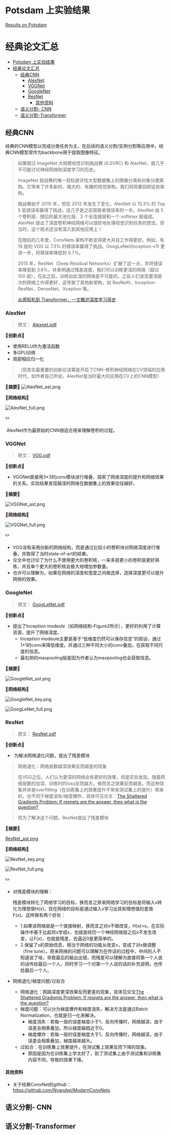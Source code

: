 # Potsdam 上实验结果

[Results on Potsdam](https://github.com/Tail-19/CV--Semantic-Segmentation-Oriented-Paper-Summary/blob/main/Potsdam.md)

# 经典论文汇总

- [Potsdam 上实验结果](#potsdam-上实验结果)
- [经典论文汇总](#经典论文汇总)
  - [经典CNN](#经典cnn)
    - [AlexNet](#alexnet)
    - [VGGNet](#vggnet)
    - [GoogleNet](#googlenet)
    - [ResNet](#resnet)
      - [其他资料](#其他资料)
  - [语义分割- CNN](#语义分割--cnn)
  - [语义分割-Transformer](#语义分割-transformer)

## 经典CNN

经典的CNN模型以完成分类任务为主，在后续的语义分割/实例分割等应用中，经典CNN模型常作为backbone用于提取图像特征。

> 如果跳过 ImageNet 大规模视觉识别挑战赛 (ILSVRC) 和 AlexNet，就几乎不可能讨论神经网络和深度学习的历史。
>
> ImageNet 挑战赛的唯一目标是评估大型数据集上的图像分类和对象分类架构。它带来了许多新的、强大的、有趣的视觉架构，我们将简要回顾这些架构。
>
> 挑战赛始于 2010 年，但在 2012 年发生了变化，AlexNet 以 15.3% 的 Top 5 低错误率赢得了挑战，这几乎是之前获胜者错误率的一半。AlexNet 由 5 个卷积层、随后的最大池化层、3 个全连接层和一个 softmax 层组成。AlexNet 提出了深度卷积神经网络可以很好地处理视觉识别任务的想法。但当时，这个观点还没有深入到其他应用上！
>
> 在随后的几年里，ConvNets 架构不断变得更大并且工作得更好。例如，有 19 层的 VGG 以 7.3% 的错误率赢得了挑战。GoogLeNet(Inception-v1) 更进一步，将错误率降低到 6.7%。
>
> 2015 年，ResNet（Deep Residual Networks）扩展了这一点，并将错误率降低到 3.6%，并表明通过残差连接，我们可以训练更深的网络（超过 100 层），在此之前，训练如此深的网络是不可能的。之前人们发现更深层次的网络工作得更好，这导致了其他新架构，如 ResNeXt、Inception-ResNet、DenseNet、Xception 等。
>
> [从感知机到 Transformer，一文概述深度学习简史](https://mp.weixin.qq.com/s/09R2MxIVCa11DvHWN6dLQQ)

### AlexNet

> 原文： [Alexnet.pdf](https://github.com/Tail-19/CV--Semantic-Segmentation-Oriented-Paper-Summary/blob/main/经典CNN/Alexnet.pdf)
>

🌟**创新点🌟**

- 使用RELU作为激活函数
- 多GPU训练
- 局部相应归一化


> （但其实最重要的创新应该算是开启了CNN-卷积神经网络在CV领域的应用时代，如作者自己所说，AlexNet是当时最大的应用在CV上的CNN模型）

**🌟摘要🌟**
![AlexNet_ast.png](images/classic/AlexNet_ast.png)

**🌟网络结构🌟**

![AlexNet_full.png](images/classic/AlexNet_full.png) 

✏️

​	AlexNet作为最原始的CNN很适合用来理解卷积的过程。

### VGGNet

> 原文： [VGG.pdf](https://github.com/Tail-19/CV--Semantic-Segmentation-Oriented-Paper-Summary/blob/main/%E7%BB%8F%E5%85%B8CNN/VGG.pdf) 

🌟**创新点🌟**

- VGGNet直接用3*3的conv模块进行堆叠，探索了网络深度的提升和网络效果的关系。实验结果发现越深的网络在数据集上的效果往往越好。

🌟**摘要**🌟

 ![VGGNet_ast.png](images/classic/VGGNet_ast.png) 

**🌟网络结构🌟**

![VGGNet_full.png](images/classic/VGGNet_full.png) 

✏️

- VGG没有采用创新的网络结构，而是通过比较小的卷积块对网络深度进行堆叠，并取得了当时state-of-art的结果。
- 论文中也讨论了为什么不使用更大的卷积核，一来多层更小的卷积层更好熟练，并且单个更大的卷积核会极大地增加参数量。
- 也许可以理解为，如果在网络的深度和宽度之间做选择，选择深度更可以提升网络的效果。

### GoogleNet

> 原文： [GoogLeNet.pdf](https://github.com/Tail-19/CV--Semantic-Segmentation-Oriented-Paper-Summary/blob/main/%E7%BB%8F%E5%85%B8CNN/GoogLeNet.pdf) 

🌟**创新点🌟**

- 提出了Inception modeule（如网络结构-Figure2所示），更好的利用了计算资源，提升了网络深度。
  - Inception modeule主要是基于“低维度仍然可以保存信息”的假设，通过1*1的conv来降低维度。并通过三种不同大小的conv叠加，在获取不同尺度的信息。
  - 最右侧的maxpooling层是因为作者认为maxpooling也会获取信息。

🌟**摘要**🌟

![GoogleNet_ast.png](images/classic/GoogleNet_ast.png) 

**🌟网络结构🌟**

![GoogleNet_key.png](images/classic/GoogleNet_key.png) 

![GoogLeNet_full.png](images/classic/GoogLeNet_full.png) 

### ResNet

> 原文： [ResNet.pdf](https://github.com/Tail-19/CV--Semantic-Segmentation-Oriented-Paper-Summary/blob/main/%E7%BB%8F%E5%85%B8CNN/ResNet.pdf) 

🌟**创新点🌟**

- ​	为解决网络退化问题，提出了残差模块

> 网络退化：网络层数越深效果反而越差的现象
>
> 在VGG之后，人们认为更深的网络会有更好的效果，但是实验发现，随着网络层数的加深，训练时的loss反而越大，换而言之效果反而越差。而这种现象并非是overfitting（在训练集上的效果提升不带来测试集上的提升）带来的，也不同于梯度消失/梯度爆炸，具体可见论文：[The Shattered Gradients Problem: If resnets are the answer, then what is the question?](https://arxiv.org/pdf/1702.08591.pdf)
>
> 而为了解决这个问题，ResNet提出了残差模块

🌟**摘要**🌟

 [ResNet_ast.png](images/classic/ResNet_ast.png) 

**🌟网络结构🌟**

![ResNet_key.png](images/classic/ResNet_key.png) 

![ResNet_full.png](images/classic/ResNet_full.png) 

✏️

- 对残差模块的理解：

  残差模块转化了网络学习的目标，换而言之原来网络学习的目标是将输入x转化为理想值H(x)，现在网络的目标是通过输入x学习出其和理想值的差值F(x)。这样做有两个好处：

  - 1.如果该网络层是一个直接映射，换而言之对x不做改变，H(x)=x。在实际操作中基于比起将x学成x，也就是经历一个神经网络层之后x不发生改变，让F(x)，也就是残差，去逼近0是更简单的。
  - 2.保留了x的原始信息，相当于网络的功能从改变x，变成了对x做调整（fine tune）。原来网络的问题可以理解为在传话的过程中，中间的人不知道说了啥，导致最后的输出出错，而残差可以理解为直接将第一个人说的话传给最后一个人，同时学习一个对第一个人说的话的补充说明，也传给最后一个人。

- 网络退化/梯度问题/过拟合

  - 网络退化：网路深度更深效果反而更差的现象，具体见论文[The Shattered Gradients Problem: If resnets are the answer, then what is the question?](https://arxiv.org/pdf/1702.08591.pdf)
  - 梯度问题：可以分为梯度爆炸和梯度消失，解决方法是通过Batch Normalization，也就是归一化来解决。
    - 梯度消失：若每一层的误差梯度小于1，反向传播时，网络越深，由于误差会相乘叠加，所以梯度越趋近于0。
    - 梯度爆炸：若每一层的误差梯度大于1，反向传播时，网络越深，由于误差会相乘叠加，梯度越来越大。
  - 过拟合：在训练集上效果提升，在测试集上效果反而下降的现象。
    - 原因是因为在训练集上学太好了，到了测试集上由于测试集和训练集内容不同，导致的效果下降。

#### 其他资料

- 关于经典ConvNet的github：https://github.com/Nyandwi/ModernConvNets

## 语义分割- CNN

## 语义分割-Transformer